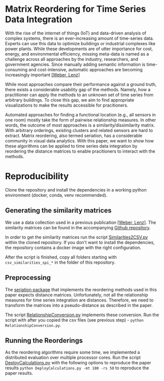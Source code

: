 # Matrix Reordering for Time Series Data Integration

With the rise of the internet of things (IoT) and data-driven analysis of complex systems, there is an ever-increasing 
amount of time-series data. Experts can use this data to optimize buildings or industrial complexes like power 
plants. While these developments are of utter importance for cost, energy, and environmental efficiency, 
missing meta-data is named as a challenge across all approaches by the industry, researchers, and government agencies.
Since manually adding semantic information is time-consuming and cost-intensive, automatic approaches are becoming 
increasingly important [[Weber, Lenz]](https://dl.gi.de/items/1418dcec-1af7-4337-9474-1c5aa25e22a8)

While most  approaches compare their performance against a ground truth, there exists a considerable usability gap of
the methods.  Namely, how a practitioner can apply the methods to an unknown set of time series from arbitrary
buildings. To close this gap, we aim to find appropriate visualizations to make the results accessible for pracitioners.

Automated approaches for finding a functional location (e.g., all sensors in one room) mostly take the form of pairwise
relationship measures. In other words, the outcome of most approaches is a similarity/dissimilarity matrix. With
arbitrary orderings, existing clusters and related sensors are hard to extract. Matrix reordering, also termed
seriation, has a considerable community in visual data analytics. With this paper, we want to show how these algorithms
can be applied to time series data integration by reordering the distance matrices to enable pracitioners to interact
with the methods.

# Reproducibility
Clone the repository and install the dependencies in a working python environment (docker, conda, venv recommended).

## Generating the similarity matrices
We use a data collection used in a previous publication 
[[Weber, Lenz]](https://dl.gi.de/items/1418dcec-1af7-4337-9474-1c5aa25e22a8). The similarity matrices can be found in
the accompanying [Github repository](https://github.com/Lucew/relationship-discovery). 

In order to get the similarity matrices run the script 
[Similarities2CSV.py](https://github.com/Lucew/relationship-discovery/blob/master/Similarities2CSV.py) within the cloned
repository. If you don't want to install the dependencies, the repository contains a docker image with the right
configuration.

After the script is finished, copy all folders starting with `csv_similarities_spi_*` in the folder of this repository.

## Preprocessing

The [seriation package](https://cran.r-project.org/web/packages/seriation/index.html) that implements the reordering
methods used in this paper expects distance matrices. Unfortunately, not all the relationship measures for time series
integration are distances. Therefore, we need to transform the matrices into a pseudo-distance as described in the
paper.

The script [RelationshipConversion.py](./RelationshipConversion.py) implements these conversion. Run the script with
after you copied the csv files (see previous step) - `python RelationshipConversion.py`.

## Running the Reorderings

As the reordering algorithms require some time, we implemented a distributed evaluation over multiple processor cores.
Run the script [DeployCalculations.py](./DeployCalculations.py) with the following options to reproduce the paper
results `python DeployCalculations.py -mt 180 -rs 50` to reproduce the paper results.

